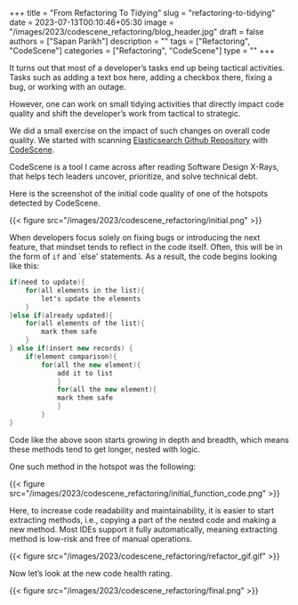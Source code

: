 +++
title = "From Refactoring To Tidying"
slug = "refactoring-to-tidying"
date = 2023-07-13T00:10:46+05:30
image = "/images/2023/codescene_refactoring/blog_header.jpg"
draft = false
authors = ["Sapan Parikh"]
description = ""
tags = ["Refactoring", "CodeScene"]
categories = ["Refactoring", "CodeScene"]
type = ""
+++

It turns out that most of a developer’s tasks end up being tactical activities. Tasks such as adding a text box here, adding a checkbox there, fixing a bug, or working with an outage.

However, one can work on small tidying activities that directly impact code quality and shift the developer’s work from tactical to strategic.

We did a small exercise on the impact of such changes on overall code quality. We started with scanning [Elasticsearch Github Repository](https://github.com/elastic/elasticsearch) with [CodeScene](https://codescene.io).

CodeScene is a tool I came across after reading Software Design X-Rays, that helps tech leaders uncover, prioritize, and solve technical debt.

Here is the screenshot of the initial code quality of one of the hotspots detected by CodeScene.

{{< figure src="/images/2023/codescene_refactoring/initial.png" >}}

When developers focus solely on fixing bugs or introducing the next feature, that mindset tends to reflect in the code itself. Often, this will be in the form of `if` and `else' statements. As a result, the code begins looking like this:

```java
if(need to update){
	for(all elements in the list){
		let's update the elements
	}
}else if(already updated){
	for(all elements of the list){
		mark them safe
	}
} else if(insert new records) {
	if(element comparison){
		for(all the new element){
			add it to list
        	}
        	for(all the new element){
			mark them safe
        	}
    	}
}
```

Code like the above soon starts growing in depth and breadth, which means these methods tend to get longer, nested with logic.  

One such method in the hotspot was the following:

{{< figure src="/images/2023/codescene_refactoring/initial_function_code.png" >}}

Here, to increase code readability and maintainability, it is easier to start extracting methods, i.e., copying a part of the nested code and making a new method. Most IDEs support it fully automatically, meaning extracting method is low-risk and free of manual operations.


{{< figure src="/images/2023/codescene_refactoring/refactor_gif.gif" >}}

Now let’s look at the new code health rating.

{{< figure src="/images/2023/codescene_refactoring/final.png" >}}

